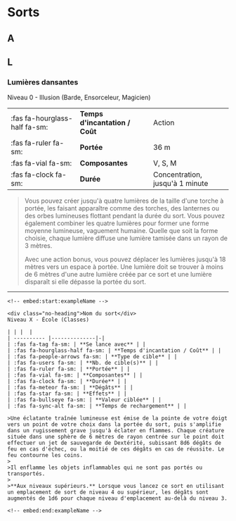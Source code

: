 # Sorts

## A

## L

### Lumières dansantes
Niveau 0 - Illusion (Barde, Ensorceleur, Magicien)

| | |  |
| ---------- |--------------|-|
| :fas fa-hourglass-half fa-sm: | **Temps d'incantation / Coût** | Action |
| :fas fa-ruler fa-sm: | **Portée** | 36 m |
| :fas fa-vial fa-sm: | **Composantes** | V, S, M |
| :fas fa-clock fa-sm: | **Durée** | Concentration, jusqu'à 1 minute |

>Vous pouvez créer jusqu'à quatre lumières de la taille d'une torche à portée, les faisant apparaître comme des torches, des lanternes ou des orbes lumineuses flottant pendant la durée du sort. Vous pouvez également combiner les quatre lumières pour former une forme moyenne lumineuse, vaguement humaine. Quelle que soit la forme choisie, chaque lumière diffuse une lumière tamisée dans un rayon de 3 mètres.
>
>Avec une action bonus, vous pouvez déplacer les lumières jusqu'à 18 mètres vers un espace à portée. Une lumière doit se trouver à moins de 6 mètres d'une autre lumière créée par ce sort et une lumière disparaît si elle dépasse la portée du sort.

---

```
<!-- embed:start:exampleName -->

<div class="no-heading">Nom du sort</div>
Niveau X - École (Classes)

| | |  |
| ---------- |--------------|-|
| :fas fa-tag fa-sm: | **Se lance avec** | |
| :fas fa-hourglass-half fa-sm: | **Temps d'incantation / Coût** | |
| :fas fa-people-arrows fa-sm: | **Type de cible** | |
| :fas fa-users fa-sm: | **Nb. de cible(s)** | |
| :fas fa-ruler fa-sm: | **Portée** | |
| :fas fa-vial fa-sm: | **Composantes** | |
| :fas fa-clock fa-sm: | **Durée** | |
| :fas fa-meteor fa-sm: | **Dégâts** | |
| :fas fa-star fa-sm: | **Effets** | |
| :fas fa-bullseye fa-sm: | **Valeur ciblée** | |
| :fas fa-sync-alt fa-sm: | **Temps de rechargement** | |

>Une éclatante traînée lumineuse est émise de la pointe de votre doigt vers un point de votre choix dans la portée du sort, puis s'amplifie dans un rugissement grave jusqu'à éclater en flammes. Chaque créature située dans une sphère de 6 mètres de rayon centrée sur le point doit effectuer un jet de sauvegarde de Dextérité, subissant 8d6 dégâts de feu en cas d'échec, ou la moitié de ces dégâts en cas de réussite. Le feu contourne les coins.
>
>Il enflamme les objets inflammables qui ne sont pas portés ou transportés.
>
>**Aux niveaux supérieurs.** Lorsque vous lancez ce sort en utilisant un emplacement de sort de niveau 4 ou supérieur, les dégâts sont augmentés de 1d6 pour chaque niveau d'emplacement au-delà du niveau 3.

<!-- embed:end:exampleName -->
```